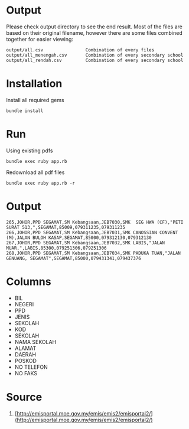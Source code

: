 # Output

Please check output directory to see the end result. Most of the files are based
on their original filename, however there are some files combined together for
easier viewing:

```
output/all.csv                Combination of every files
output/all_menengah.csv       Combination of every secondary school
output/all_rendah.csv         Combination of every secondary school
```

# Installation

Install all required gems

```
bundle install
```

# Run

Using existing pdfs

```
bundle exec ruby app.rb
```

Redownload all pdf files

```
bundle exec ruby app.rb -r
```

# Output

```
265,JOHOR,PPD SEGAMAT,SM Kebangsaan,JEB7030,SMK  SEG HWA (CF),"PETI SURAT 513,",SEGAMAT,85009,079311235,079311235
266,JOHOR,PPD SEGAMAT,SM Kebangsaan,JEB7031,SMK CANOSSIAN CONVENT (M),JALAN BULOH KASAP,SEGAMAT,85000,079312130,079312130
267,JOHOR,PPD SEGAMAT,SM Kebangsaan,JEB7032,SMK LABIS,"JALAN MUAR,",LABIS,85300,079251306,079251306
268,JOHOR,PPD SEGAMAT,SM Kebangsaan,JEB7034,SMK PADUKA TUAN,"JALAN GENUANG, SEGAMAT",SEGAMAT,85000,079431341,079437376
```
# Columns

* BIL
* NEGERI
* PPD
* JENIS
* SEKOLAH
* KOD
* SEKOLAH
* NAMA SEKOLAH
* ALAMAT
* DAERAH
* POSKOD
* NO TELEFON
* NO FAKS

# Source

1. [http://emisportal.moe.gov.my/emis/emis2/emisportal2/](http://emisportal.moe.gov.my/emis/emis2/emisportal2/)
